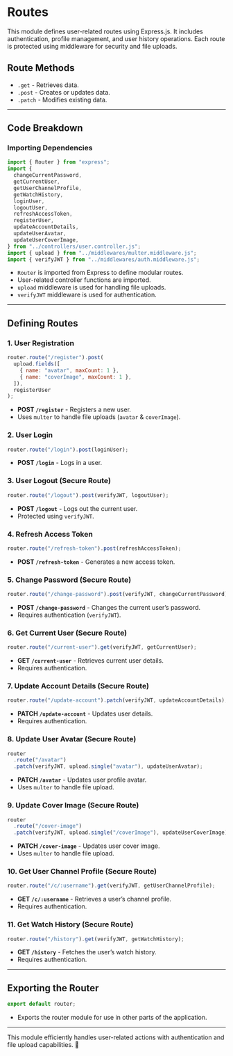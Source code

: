 # Routes

This module defines user-related routes using Express.js. It includes authentication, profile management, and user history operations. Each route is protected using middleware for security and file uploads.

## Route Methods

- `.get` - Retrieves data.
- `.post` - Creates or updates data.
- `.patch` - Modifies existing data.

---

## Code Breakdown

### Importing Dependencies

```javascript
import { Router } from "express";
import {
  changeCurrentPassword,
  getCurrentUser,
  getUserChannelProfile,
  getWatchHistory,
  loginUser,
  logoutUser,
  refreshAccessToken,
  registerUser,
  updateAccountDetails,
  updateUserAvatar,
  updateUserCoverImage,
} from "../controllers/user.controller.js";
import { upload } from "../middlewares/multer.middleware.js";
import { verifyJWT } from "../middlewares/auth.middleware.js";
```

- `Router` is imported from Express to define modular routes.
- User-related controller functions are imported.
- `upload` middleware is used for handling file uploads.
- `verifyJWT` middleware is used for authentication.

---

## Defining Routes

### 1. **User Registration**

```javascript
router.route("/register").post(
  upload.fields([
    { name: "avatar", maxCount: 1 },
    { name: "coverImage", maxCount: 1 },
  ]),
  registerUser
);
```

- **POST `/register`** - Registers a new user.
- Uses `multer` to handle file uploads (`avatar` & `coverImage`).

### 2. **User Login**

```javascript
router.route("/login").post(loginUser);
```

- **POST `/login`** - Logs in a user.

### 3. **User Logout (Secure Route)**

```javascript
router.route("/logout").post(verifyJWT, logoutUser);
```

- **POST `/logout`** - Logs out the current user.
- Protected using `verifyJWT`.

### 4. **Refresh Access Token**

```javascript
router.route("/refresh-token").post(refreshAccessToken);
```

- **POST `/refresh-token`** - Generates a new access token.

### 5. **Change Password (Secure Route)**

```javascript
router.route("/change-password").post(verifyJWT, changeCurrentPassword);
```

- **POST `/change-password`** - Changes the current user’s password.
- Requires authentication (`verifyJWT`).

### 6. **Get Current User (Secure Route)**

```javascript
router.route("/current-user").get(verifyJWT, getCurrentUser);
```

- **GET `/current-user`** - Retrieves current user details.
- Requires authentication.

### 7. **Update Account Details (Secure Route)**

```javascript
router.route("/update-account").patch(verifyJWT, updateAccountDetails);
```

- **PATCH `/update-account`** - Updates user details.
- Requires authentication.

### 8. **Update User Avatar (Secure Route)**

```javascript
router
  .route("/avatar")
  .patch(verifyJWT, upload.single("avatar"), updateUserAvatar);
```

- **PATCH `/avatar`** - Updates user profile avatar.
- Uses `multer` to handle file upload.

### 9. **Update Cover Image (Secure Route)**

```javascript
router
  .route("/cover-image")
  .patch(verifyJWT, upload.single("/coverImage"), updateUserCoverImage);
```

- **PATCH `/cover-image`** - Updates user cover image.
- Uses `multer` to handle file upload.

### 10. **Get User Channel Profile (Secure Route)**

```javascript
router.route("/c/:username").get(verifyJWT, getUserChannelProfile);
```

- **GET `/c/:username`** - Retrieves a user’s channel profile.
- Requires authentication.

### 11. **Get Watch History (Secure Route)**

```javascript
router.route("/history").get(verifyJWT, getWatchHistory);
```

- **GET `/history`** - Fetches the user’s watch history.
- Requires authentication.

---

## Exporting the Router

```javascript
export default router;
```

- Exports the router module for use in other parts of the application.

---

This module efficiently handles user-related actions with authentication and file upload capabilities. 🚀
